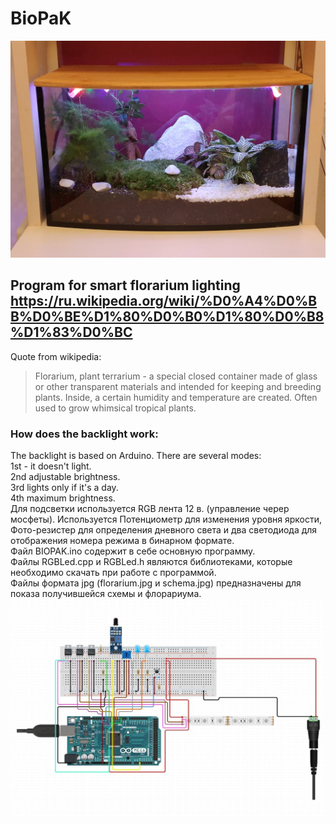 # BioPaK
![Флорариум](florarium.jpg "Флорариум")
## Program for smart florarium lighting https://ru.wikipedia.org/wiki/%D0%A4%D0%BB%D0%BE%D1%80%D0%B0%D1%80%D0%B8%D1%83%D0%BC
Quote from wikipedia:
>Florarium, plant terrarium - a special closed container made of glass or other transparent materials and intended for keeping and breeding plants. Inside, a certain humidity and temperature are created. Often used to grow whimsical tropical plants.

### How does the backlight work:
The backlight is based on Arduino. There are several modes:   
1st - it doesn't light.  
2nd adjustable brightness.  
3rd lights only if it's a day.   
4th maximum brightness.  
Для подсветки используется RGB лента  12 в. (управление черер мосфеты). Используется Потенциометр для изменения уровня яркости, Фото-резистер для определения дневного света и два светодиода для отображения номера режима в бинарном формате.  
Файл BIOPAK.ino содержит в себе основную программу.  
Файлы RGBLed.cpp и RGBLed.h являются библиотеками, которые необходимо скачать при работе с программой.  
Файлы формата jpg (florarium.jpg и schema.jpg) предназначены для показа получившейся схемы и флорариума.
![Схема](schema.jpg "Флорариум - cхема")


